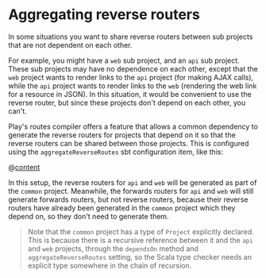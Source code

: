 <!--- Copyright (C) Lightbend Inc. <https://www.lightbend.com> -->
# Aggregating reverse routers

In some situations you want to share reverse routers between sub projects that are not dependent on each other.

For example, you might have a `web` sub project, and an `api` sub project.  These sub projects may have no dependence on each other, except that the `web` project wants to render links to the `api` project (for making AJAX calls), while the `api` project wants to render links to the `web` (rendering the web link for a resource in JSON).  In this situation, it would be convenient to use the reverse router, but since these projects don't depend on each other, you can't.

Play's routes compiler offers a feature that allows a common dependency to generate the reverse routers for projects that depend on it so that the reverse routers can be shared between those projects.  This is configured using the `aggregateReverseRoutes` sbt configuration item, like this:

@[content](code/aggregate.sbt)

In this setup, the reverse routers for `api` and `web` will be generated as part of the `common` project.  Meanwhile, the forwards routers for `api` and `web` will still generate forwards routers, but not reverse routers, because their reverse routers have already been generated in the `common` project which they depend on, so they don't need to generate them.

> Note that the `common` project has a type of `Project` explicitly declared.  This is because there is a recursive reference between it and the `api` and `web` projects, through the `dependsOn` method and `aggregateReverseRoutes` setting, so the Scala type checker needs an explicit type somewhere in the chain of recursion.
